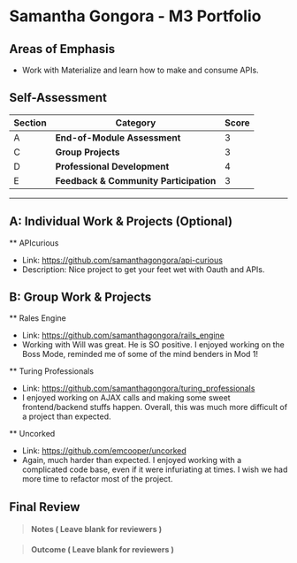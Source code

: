 # Samantha Gongora - M3 Portfolio

## Areas of Emphasis

  * Work with Materialize and learn how to make and consume APIs.

## Self-Assessment

| Section | Category | Score |
| --- | ----- | --- |
| A | **End-of-Module Assessment** | 3 |
| C | **Group Projects** | 3 |
| D | **Professional Development** | 4 |
| E | **Feedback & Community Participation** | 3 |

-----------------------

## A: Individual Work & Projects (Optional)
  ** APIcurious
  * Link: https://github.com/samanthagongora/api-curious
  * Description: Nice project to get your feet wet with Oauth and APIs.

## B: Group Work & Projects

  ** Rales Engine
  * Link: https://github.com/samanthagongora/rails_engine
  * Working with Will was great. He is SO positive. I enjoyed working on the Boss Mode, reminded me of some of the mind benders in Mod 1!

  ** Turing Professionals
  * Link: https://github.com/samanthagongora/turing_professionals
  * I enjoyed working on AJAX calls and making some sweet frontend/backend stuffs happen. Overall, this was much more difficult of a project than expected.

  ** Uncorked
  * Link: https://github.com/emcooper/uncorked
  * Again, much harder than expected. I enjoyed working with a complicated code base, even if it were infuriating at times. I wish we had more time to refactor most of the project.

## Final Review

> #### Notes ( Leave blank for reviewers )

> #### Outcome ( Leave blank for reviewers )
